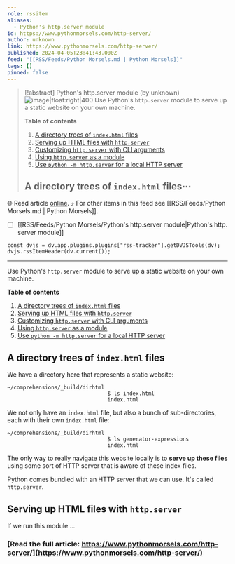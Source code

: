 ```yaml
---
role: rssitem
aliases:
  - Python's http.server module
id: https://www.pythonmorsels.com/http-server/
author: unknown
link: https://www.pythonmorsels.com/http-server/
published: 2024-04-05T23:41:43.000Z
feed: "[[RSS/Feeds/Python Morsels.md | Python Morsels]]"
tags: []
pinned: false
---
```


> [!abstract] Python's http.server module (by unknown)
> ![image|float:right|400](https://i.vimeocdn.com/filter/overlay?src0=https%3A%2F%2Fi.vimeocdn.com%2Fvideo%2F1841759405-9da045272fa3ba2c3dafbff1086447bd10609290a8f06c9e3ef300b43cd23fbf-d_1920x1080&src1=http%3A%2F%2Ff.vimeocdn.com%2Fp%2Fimages%2Fcrawler_play.png) Use Python's `http.server` module to serve up a static website on your own machine.
> 
> **Table of contents**
> 
> 1. [A directory trees of `index.html` files](https://www.pythonmorsels.com/http-server/#a-directory-trees-of-indexhtml-files)
> 2. [Serving up HTML files with `http.server`](https://www.pythonmorsels.com/http-server/#serving-up-html-files-with-httpserver)
> 3. [Customizing `http.server` with CLI arguments](https://www.pythonmorsels.com/http-server/#customizing-httpserver-with-cli-arguments)
> 4. [Using `http.server` as a module](https://www.pythonmorsels.com/http-server/#using-httpserver-as-a-module)
> 5. [Use `python -m http.server` for a local HTTP server](https://www.pythonmorsels.com/http-server/#use-python-m-httpserver-for-a-local-http-server)
> 
> ## A directory trees of `index.html` files⋯

🌐 Read article [online](https://www.pythonmorsels.com/http-server/). ⤴ For other items in this feed see [[RSS/Feeds/Python Morsels.md | Python Morsels]].

- [ ] [[RSS/Feeds/Python Morsels/Python's http․server module|Python's http․server module]]

~~~dataviewjs
const dvjs = dv.app.plugins.plugins["rss-tracker"].getDVJSTools(dv);
dvjs.rssItemHeader(dv.current());
~~~

- - -

Use Python's `http.server` module to serve up a static website on your own machine.

**Table of contents**

1. [A directory trees of `index.html` files](https://www.pythonmorsels.com/http-server/#a-directory-trees-of-indexhtml-files)
2. [Serving up HTML files with `http.server`](https://www.pythonmorsels.com/http-server/#serving-up-html-files-with-httpserver)
3. [Customizing `http.server` with CLI arguments](https://www.pythonmorsels.com/http-server/#customizing-httpserver-with-cli-arguments)
4. [Using `http.server` as a module](https://www.pythonmorsels.com/http-server/#using-httpserver-as-a-module)
5. [Use `python -m http.server` for a local HTTP server](https://www.pythonmorsels.com/http-server/#use-python-m-httpserver-for-a-local-http-server)

## A directory trees of `index.html` files

We have a directory here that represents a static website:

```
~/comprehensions/_build/dirhtml
                                $ ls index.html
                                index.html
```

We not only have an `index.html` file, but also a bunch of sub-directories, each with their own `index.html` file:

```
~/comprehensions/_build/dirhtml
                                $ ls generator-expressions
                                index.html
```

The only way to really navigate this website locally is to **serve up these files** using some sort of HTTP server that is aware of these index files.

Python comes bundled with an HTTP server that we can use. It's called `http.server`.

## Serving up HTML files with `http.server`

If we run this module …

### [Read the full article: https://www.pythonmorsels.com/http-server/](https://www.pythonmorsels.com/http-server/)

